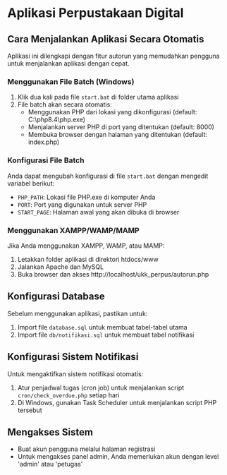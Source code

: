 # Aplikasi Perpustakaan Digital

## Cara Menjalankan Aplikasi Secara Otomatis

Aplikasi ini dilengkapi dengan fitur autorun yang memudahkan pengguna untuk menjalankan aplikasi dengan cepat.

### Menggunakan File Batch (Windows)

1. Klik dua kali pada file `start.bat` di folder utama aplikasi
2. File batch akan secara otomatis:
   - Menggunakan PHP dari lokasi yang dikonfigurasi (default: C:\php8.4\php.exe)
   - Menjalankan server PHP di port yang ditentukan (default: 8000)
   - Membuka browser dengan halaman yang ditentukan (default: index.php)

### Konfigurasi File Batch

Anda dapat mengubah konfigurasi di file `start.bat` dengan mengedit variabel berikut:
- `PHP_PATH`: Lokasi file PHP.exe di komputer Anda
- `PORT`: Port yang digunakan untuk server PHP
- `START_PAGE`: Halaman awal yang akan dibuka di browser

### Menggunakan XAMPP/WAMP/MAMP

Jika Anda menggunakan XAMPP, WAMP, atau MAMP:

1. Letakkan folder aplikasi di direktori htdocs/www
2. Jalankan Apache dan MySQL
3. Buka browser dan akses http://localhost/ukk_perpus/autorun.php

## Konfigurasi Database

Sebelum menggunakan aplikasi, pastikan untuk:

1. Import file `database.sql` untuk membuat tabel-tabel utama
2. Import file `db/notifikasi.sql` untuk membuat tabel notifikasi

## Konfigurasi Sistem Notifikasi

Untuk mengaktifkan sistem notifikasi otomatis:

1. Atur penjadwal tugas (cron job) untuk menjalankan script `cron/check_overdue.php` setiap hari
2. Di Windows, gunakan Task Scheduler untuk menjalankan script PHP tersebut

## Mengakses Sistem

- Buat akun pengguna melalui halaman registrasi
- Untuk mengakses panel admin, Anda memerlukan akun dengan level 'admin' atau 'petugas'